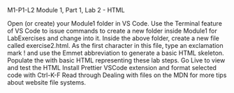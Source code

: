 M1-P1-L2
Module 1, Part 1, Lab 2 - HTML

Open (or create) your Module1 folder in VS Code.
Use the Terminal feature of VS Code to issue commands to create a new folder inside Module1 for LabExercises and change into it.
Inside the above folder, create a new file called exercise2.html.
As the first character in this file, type an exclamation mark ! and use the Emmet abbreviation to generate a basic HTML skeleton.
Populate the <body> with basic HTML representing these lab steps.
Go Live to view and test the HTML
Install Prettier VSCode extension and format selected code with Ctrl-K-F
Read through Dealing with files on the MDN for more tips about website file systems.
